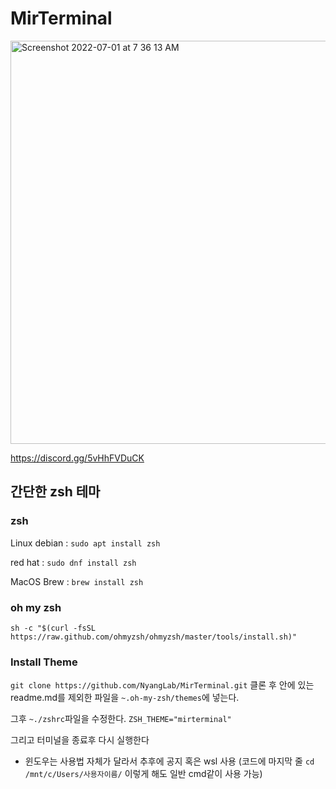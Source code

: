 # MirTerminal

<img width="645" alt="Screenshot 2022-07-01 at 7 36 13 AM" src="https://user-images.githubusercontent.com/72956792/176789986-70f6e47d-af39-4aa7-85cb-f535a6ce9ab3.png">

https://discord.gg/5vHhFVDuCK

## 간단한 zsh 테마

### zsh

Linux
debian : `sudo apt install zsh`

red hat : `sudo dnf install zsh`

MacOS
Brew : `brew install zsh`

### oh my zsh

`sh -c "$(curl -fsSL https://raw.github.com/ohmyzsh/ohmyzsh/master/tools/install.sh)"`

### Install Theme

`git clone https://github.com/NyangLab/MirTerminal.git`
클론 후 안에 있는 readme.md를 제외한 파일을 `~.oh-my-zsh/themes`에 넣는다.

그후 `~./zshrc`파일을 수정한다.
`ZSH_THEME="mirterminal"`

그리고 터미널을 종료후 다시 실행한다

+ 윈도우는 사용법 자체가 달라서 추후에 공지 혹은 wsl 사용 (코드에 마지막 줄 `cd /mnt/c/Users/사용자이름/` 이렇게 해도 일반 cmd같이 사용 가능)
